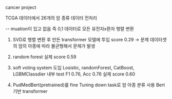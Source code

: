 cancer project

TCGA 데이터에서 26개의 암 종류 데이터 전처리 

-- muation이 있고 없음 즉 0,1 데이터로 모든 유전자x환자 행렬 변환
1. SVD로 행렬 변환 후 만든 transformer 모델에 투입 score 0.29
  -> 문제 데이터셋의 암의 아종에 따라 불균형해서 문제가 발생
2. random forest 실제 score  0.59

3. soft voting system 도입
   Losistic, randomForest, CatBoost, LGBMClassdier 내부 test F1 0.76, Acc 0.76 실제 score 0.60

4. PudMedBert(pretrained)를 fine Tuning down task로 암 아종 분류 사용
   Bert 기반 transformer
